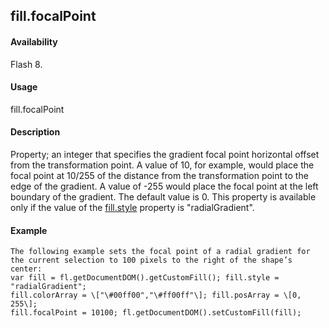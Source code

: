 ## fill.focalPoint

#### Availability

Flash 8.

#### Usage

fill.focalPoint

#### Description

Property; an integer that specifies the gradient focal point horizontal offset from the transformation point. A value of 10, for example, would place the focal point at 10/255 of the distance from the transformation point to the edge of the gradient. A value of -255 would place the focal point at the left boundary of the gradient. The default value is 0.
This property is available only if the value of the [fill.style](#_bookmark423) property is "radialGradient".

#### Example

```
The following example sets the focal point of a radial gradient for the current selection to 100 pixels to the right of the shape’s center:
var fill = fl.getDocumentDOM().getCustomFill(); fill.style = "radialGradient";
fill.colorArray = \["\#00ff00","\#ff00ff"\]; fill.posArray = \[0, 255\];
fill.focalPoint = 10100; fl.getDocumentDOM().setCustomFill(fill);

```